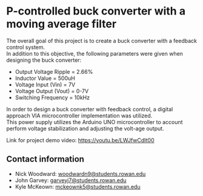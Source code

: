 # P-controlled buck converter with a moving average filter

The overall goal of this project is to create a buck converter with a feedback control system.  
In addition to this objective, the following parameters were given when designing the buck converter:
* Output Voltage Ripple = 2.66%
* Inductor Value = 500uH
* Voltage Input (Vin) = 7V
* Voltage Output (Vout) = 0-7V
* Switching Frequency = 10kHz

In  order  to  design  a  buck  converter  with  feedback  control,  a  digital  approach  VIA microcontroller implementation was utilized.  
This power supply utilizes the Arduino UNO microcontroller to account perform voltage stabilization and adjusting the volt-age output.

Link for project demo video: https://youtu.be/LWJfwCdIt00

## Contact information
* Nick Woodward: woodwardn9@students.rowan.edu
* John Garvey: garveyj7@students.rowan.edu
* Kyle McKeown: mckeownk5@students.rowan.edu
